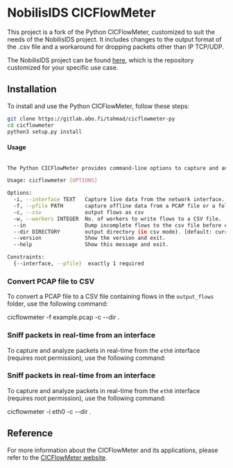 # NobilisIDS CICFlowMeter

This project is a fork of the Python CICFlowMeter, customized to suit the needs of the NobilisIDS project. It includes changes to the output format of the .csv file and a workaround for dropping packets other than IP TCP/UDP.

The NobilisIDS project can be found [here](https://github.com/albertyablonskyi/NobilisIDS.git), which is the repository customized for your specific use case.

## Installation

To install and use the Python CICFlowMeter, follow these steps:

```sh
git clone https://gitlab.abo.fi/tahmad/cicflowmeter-py
cd cicflowmeter
python3 setup.py install
```

#### Usage
```sh

The Python CICFlowMeter provides command-line options to capture and analyze network traffic. Here are the available options:

Usage: cicflowmeter [OPTIONS]

Options:
  -i, --interface TEXT   Capture live data from the network interface.
  -f, --pfile PATH       capture offline data from a PCAP file or a folder containing PCAP files.
  -c, --csv              output flows as csv
  -w, --workers INTEGER  No. of workers to write flows to a CSV file.  [default: 2]
  --in                   Dump incomplete flows to the csv file before existing the program.
  --dir DIRECTORY        output directory (in csv mode). [default: current directory]
  --version              Show the version and exit.
  --help                 Show this message and exit.

Constraints:
  {--interface, --pfile}  exactly 1 required
```

### Convert PCAP file to CSV

To convert a PCAP file to a CSV file containing flows in the `output_flows` folder, use the following command:

cicflowmeter -f example.pcap -c --dir .

### Sniff packets in real-time from an interface

To capture and analyze packets in real-time from the `eth0` interface (requires root permission), use the following command:

### Sniff packets in real-time from an interface

To capture and analyze packets in real-time from the `eth0` interface (requires root permission), use the following command:

cicflowmeter -i eth0 -c --dir .

## Reference

For more information about the CICFlowMeter and its applications, please refer to the [CICFlowMeter website](https://www.unb.ca/cic/research/applications.html#CICFlowMeter).

